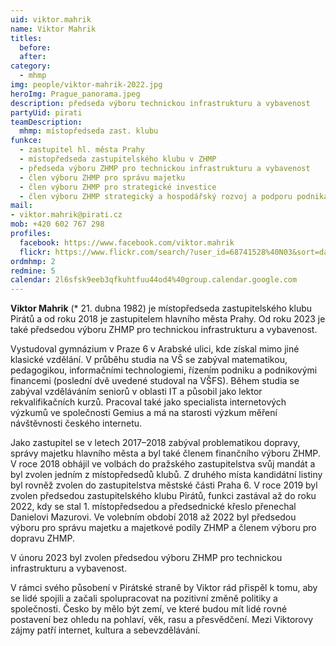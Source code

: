 ```yaml
---
uid: viktor.mahrik
name: Viktor Mahrik
titles:
  before: 
  after:
category:          
  - mhmp
img: people/viktor-mahrik-2022.jpg
heroImg: Prague_panorama.jpeg
description: předseda výboru technickou infrastrukturu a vybavenost
partyUid: pirati
teamDescription:
  mhmp: místopředseda zast. klubu
funkce: 
  - zastupitel hl. města Prahy
  - místopředseda zastupitelského klubu v ZHMP
  - předseda výboru ZHMP pro technickou infrastrukturu a vybavenost
  - člen výboru ZHMP pro správu majetku
  - člen výboru ZHMP pro strategické investice
  - člen výboru ZHMP strategický a hospodářský rozvoj a podporu podnikání a inovací
mail:
- viktor.mahrik@pirati.cz
mob: +420 602 767 298
profiles:
  facebook: https://www.facebook.com/viktor.mahrik
  flickr: https://www.flickr.com/search/?user_id=68741528%40N03&sort=date-taken-desc&text=viktor%20mahrik&view_all=1
ordmhmp: 2
redmine: 5
calendar: 2l6sfsk9eeb3qfkuhtfuu44od4%40group.calendar.google.com
---
```


**Viktor Mahrik** (* 21. dubna 1982) je místopředseda zastupitelského klubu Pirátů a od roku 2018 je zastupitelem hlavního města Prahy. Od roku 2023 je také předsedou výboru ZHMP pro technickou infrastrukturu a vybavenost.

Vystudoval gymnázium v Praze 6 v Arabské ulici, kde získal mimo jiné klasické vzdělání. V průběhu studia na VŠ se zabýval matematikou, pedagogikou, informačními technologiemi, řízením podniku a podnikovými financemi (poslední dvě uvedené studoval na VŠFS). Během studia se zabýval vzděláváním seniorů v oblasti IT a působil jako lektor rekvalifikačních kurzů. Pracoval také jako specialista internetových výzkumů ve společnosti Gemius a má na starosti výzkum měření návštěvnosti českého internetu.

Jako zastupitel se v letech 2017–2018 zabýval problematikou dopravy, správy majetku hlavního města a byl také členem finančního výboru ZHMP. V roce 2018 obhájil ve volbách do pražského zastupitelstva svůj mandát a byl zvolen jedním z místopředsedů klubů. Z druhého místa kandidátní listiny byl rovněž zvolen do zastupitelstva městské části Praha 6. V roce 2019 byl zvolen předsedou zastupitelského klubu Pirátů, funkci zastával až do roku 2022, kdy se stal 1. místopředsedou a předsednické křeslo přenechal Danielovi Mazurovi. Ve volebním období 2018 až 2022 byl předsedou výboru pro správu majetku a majetkové podíly ZHMP a členem výboru pro dopravu ZHMP.

V únoru 2023 byl zvolen předsedou výboru ZHMP pro technickou infrastrukturu a vybavenost.

V rámci svého působení v Pirátské straně by Viktor rád přispěl k tomu, aby se lidé spojili a začali spolupracovat na pozitivní změně politiky a společnosti. Česko by mělo být zemí, ve které budou mít lidé rovné postavení bez ohledu na pohlaví, věk, rasu a přesvědčení. Mezi Viktorovy zájmy patří internet, kultura a sebevzdělávání.
